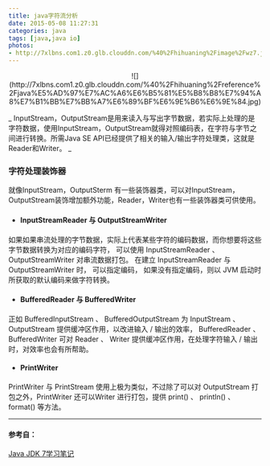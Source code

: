 ```yaml
---
title: java字符流分析
date: 2015-05-08 11:27:31
categories: java
tags: [java,java io]
photos: 
- http://7xlbns.com1.z0.glb.clouddn.com/%40%2Fhihuaning%2Fimage%2Fwz7.jpg
---
```

<center>
![](http://7xlbns.com1.z0.glb.clouddn.com/%40%2Fhihuaning%2Freference%2Fjava%E5%AD%97%E7%AC%A6%E6%B5%81%E5%B8%B8%E7%94%A8%E7%B1%BB%E7%BB%A7%E6%89%BF%E6%9E%B6%E6%9E%84.jpg) </center>

_ InputStream，OutputStream是用来读入与写出字节数据，若实际上处理的是字符数据，使用InputStream，OutputStream就得对照编码表，在字符与字节之间进行转换。所需Java SE API已经提供了相关的输入/输出字符处理类，这就是Reader和Writer。 _

### 字符处理装饰器
就像InputStream，OutputSterm 有一些装饰器类，可以对InputStream，OutputStream装饰增加额外功能，Reader，Writer也有一些装饰器类可供使用。

* ####  InputStreamReader 与 OutputStreamWriter
如果如果串流处理的字节数据，实际上代表某些字符的编码数据，而你想要将这些字节数据转换为对应的编码字符， 可以使用 InputStreamReader 、 OutputStreamWriter 对串流数据打包。
在建立 InputStreamReader 与 OutputStreamWriter 时， 可以指定编码， 如果没有指定编码，则以 JVM 启动时所获取的默认编码来做字符转换。 

* #### BufferedReader 与 BufferedWriter
正如 BufferedInputStream 、 BufferedOutputStream 为 InputStream 、 OutputStream 提供缓冲区作用，以改进输入 / 输出的效率， BufferedReader 、 BufferedWriter 可对 Reader 、 Writer 提供缓冲区作用，在处理字符输入 / 输出时，对效率也会有所帮助。
* #### PrintWriter
PrintWriter 与 PrintStream 使用上极为类似，不过除了可以对 OutputStream 打包之外，PrintWriter 还可以Writer 进行打包，提供 print() 、 println() 、 format() 等方法。

----
#### 参考自：
[Java JDK 7学习笔记](https://book.douban.com/subject/10569595/)